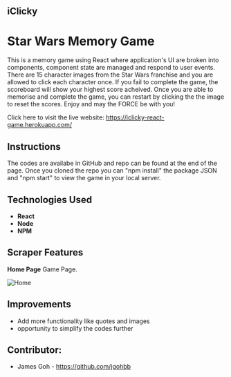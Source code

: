 ## iClicky

# Star Wars Memory Game

This is a memory game using React where application's UI are broken into components, component state are managed and respond to user events. There are 15 character images from the Star Wars franchise and you are allowed to click each character once. If you fail to complete the game, the scoreboard will show your highest score acheived. Once you are able to memorise and complete the game, you can restart by clicking the the image to reset the scores. Enjoy and may the FORCE be with you!

Click here to visit the live website:
https://iclicky-react-game.herokuapp.com/

## <a name="instructions"> Instructions </a>

The codes are availabe in GitHub and repo can be found at the end of the page. Once you cloned the repo you can "npm install" the package JSON and "npm start" to view the game in your local server.

## <a name="technologies"> Technologies Used </a>

- **React**
- **Node**
- **NPM**

## <a name="features"> Scraper Features </a>

**Home Page** Game Page.

![Home](/memory/public/images/home.png)

## <a name="improvements"> Improvements </a>

- Add more functionality like quotes and images
- opportunity to simplify the codes further

## <a name="contributors"> Contributor: </a><br />

- James Goh - https://github.com/jgohbb
